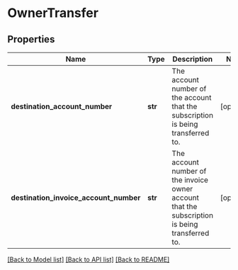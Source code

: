 # OwnerTransfer

## Properties
Name | Type | Description | Notes
------------ | ------------- | ------------- | -------------
**destination_account_number** | **str** | The account number of the account that the subscription is being transferred to.  | [optional] 
**destination_invoice_account_number** | **str** | The account number of the invoice owner account that the subscription is being transferred to.  | [optional] 

[[Back to Model list]](../README.md#documentation-for-models) [[Back to API list]](../README.md#documentation-for-api-endpoints) [[Back to README]](../README.md)

